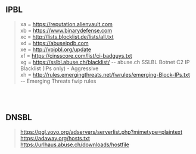 ## IPBL <br />
> xa = https://reputation.alienvault.com <br />
> xb = https://www.binarydefense.com <br />
> xc = http://lists.blocklist.de/lists/all.txt <br />
> xd = https://abuseipdb.com <br />
> xe = http://voipbl.org/update <br />
> xf = https://cinsscore.com/list/ci-badguys.txt <br />
> xg = https://sslbl.abuse.ch/blacklist/ -- abuse.ch SSLBL Botnet C2 IP Blacklist (IPs only) - Aggressive <br />
> xh = http://rules.emergingthreats.net/fwrules/emerging-Block-IPs.txt -- Emerging Threats fwip rules <br />
<br />
<br />

## DNSBL <br />
> https://pgl.yoyo.org/adservers/serverlist.php?mimetype=plaintext <br />
> https://adaway.org/hosts.txt <br />
> https://urlhaus.abuse.ch/downloads/hostfile <br />
